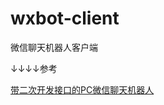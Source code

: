 # wxbot-client

微信聊天机器人客户端

↓↓↓↓参考

[带二次开发接口的PC微信聊天机器人](https://github.com/cixingguangming55555/wechat-bot)
